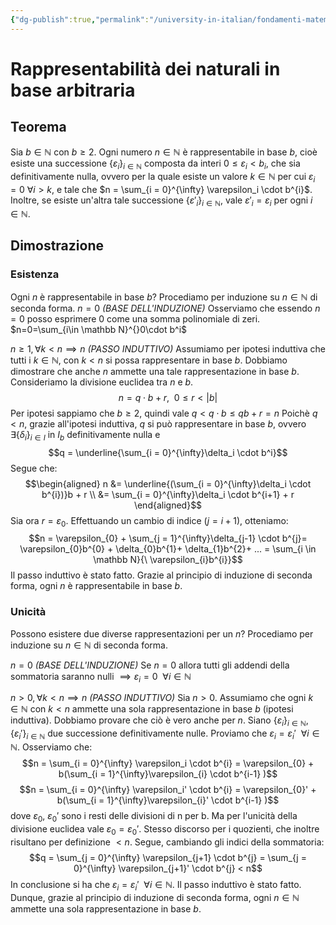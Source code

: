 ```yaml
---
{"dg-publish":true,"permalink":"/university-in-italian/fondamenti-matematici-per-l-informatica/alcuni-teoremi-da-sapere/3-1-rappresentabilita-dei-naturali-in-base-arbitraria/"}
---
```


# Rappresentabilità dei naturali in base arbitraria
## Teorema
Sia $b \in \mathbb N$ con $b \geq 2$. Ogni numero $n \in \mathbb N$ è rappresentabile in base $b$, cioè esiste una successione $\{\varepsilon_i\}_{i \in \mathbb N}$ composta da interi $0 \leq \varepsilon_i < b_i$, che sia definitivamente nulla, ovvero per la quale esiste un valore $k \in \mathbb N$ per cui $\varepsilon_i = 0 \ \forall i > k$, e tale che $n = \sum_{i = 0}^{\infty} \varepsilon_i \cdot b^{i}$. Inoltre, se esiste un'altra tale successione  $\{\varepsilon'_i\}_{i \in \mathbb N}$, vale $\varepsilon'_i = \varepsilon_i$ per ogni $i \in \mathbb N$.
## Dimostrazione 
### Esistenza
Ogni $n$ è rappresentabile in base $b$?
Procediamo per induzione su $n \in \mathbb N$ di seconda forma.
$n=0$ *(BASE DELL'INDUZIONE)*
Osserviamo che essendo $n = 0$ posso esprimere $0$ come una somma polinomiale di zeri.
$n=0=\sum_{i\in \mathbb N}^{}0\cdot b^i$

$n \geq 1, \forall k<n \implies n$ *(PASSO INDUTTIVO)*
Assumiamo per ipotesi induttiva che tutti i $k \in \mathbb N$, con $k<n$ si possa rappresentare in base $b$.
Dobbiamo dimostrare che anche $n$ ammette una tale rappresentazione in base $b$.
Consideriamo la divisione euclidea tra $n$ e $b$. 
$$n = q \cdot b +r, \ \ 0 \leq r < |b|$$
Per ipotesi sappiamo che $b \geq 2$, quindi vale $q<q\cdot b \leq qb+r =n$
Poichè $q < n$, grazie all'ipotesi induttiva, $q$ si può rappresentare in base $b$, ovvero $\exists \{\delta_i\}_{i \in I}$ in $I_b$ definitivamente nulla e $$q = \underline{\sum_{i = 0}^{\infty}\delta_i \cdot b^i}$$
Segue che: 
$$\begin{aligned}
n &= \underline{(\sum_{i = 0}^{\infty}\delta_i \cdot b^{i})}b + r \\ 
&= \sum_{i = 0}^{\infty}\delta_i \cdot b^{i+1} + r 
\end{aligned}$$
Sia ora $r = \varepsilon_0$. Effettuando un cambio di indice ($j = i+1$), otteniamo: 
$$n = \varepsilon_{0} + \sum_{j = 1}^{\infty}\delta_{j-1} \cdot b^{j}= \varepsilon_{0}b^{0} + \delta_{0}b^{1}+ \delta_{1}b^{2}+ ... = \sum_{i \in \mathbb N}{\ \varepsilon_{i}b^{i}}$$
Il passo induttivo è stato fatto. Grazie al principio di induzione di seconda forma, ogni $n$ è rappresentabile in base $b$.

### Unicità
Possono esistere due diverse rappresentazioni per un $n$?
Procediamo per induzione su $n \in \mathbb N$ di seconda forma.

$n=0$ *(BASE DELL'INDUZIONE)*
Se $n = 0$ allora tutti gli addendi della sommatoria saranno nulli $\implies \varepsilon_{i} = 0 \ \ \forall i \in \mathbb N$

$n > 0, \forall k < n \implies n$ *(PASSO INDUTTIVO)*
Sia $n > 0$. Assumiamo che ogni $k \in \mathbb N$ con $k < n$ ammette una sola rappresentazione in base $b$ (ipotesi induttiva). Dobbiamo provare che ciò è vero anche per $n$.
Siano $\{\varepsilon_i\}_{i \in \mathbb N}$, $\{\varepsilon_i'\}_{i \in \mathbb N}$ due successione definitivamente nulle. Proviamo che $\varepsilon_{i} = \varepsilon_i' \ \  \forall i \in \mathbb N$. Osserviamo che:
$$n = \sum_{i = 0}^{\infty} \varepsilon_i \cdot b^{i} = \varepsilon_{0} + b(\sum_{i = 1}^{\infty}\varepsilon_{i} \cdot b^{i-1} )$$
$$n = \sum_{i = 0}^{\infty} \varepsilon_i' \cdot b^{i} = \varepsilon_{0}' + b(\sum_{i = 1}^{\infty}\varepsilon_{i}' \cdot b^{i-1} )$$
dove $\varepsilon_{0}, \ \varepsilon_0'$ sono i resti delle divisioni di n per b. Ma per l'unicità della divisione euclidea vale $\varepsilon_{0} = \varepsilon_0'$.
Stesso discorso per i quozienti, che inoltre risultano per definizione $< n$. Segue, cambiando gli indici della sommatoria:
$$q = \sum_{j = 0}^{\infty} \varepsilon_{j+1} \cdot b^{j} = \sum_{j = 0}^{\infty} \varepsilon_{j+1}' \cdot b^{j} < n$$
In conclusione si ha che $\varepsilon_{i}= \varepsilon_i{'} \ \ \forall i \in \mathbb N$.
Il passo induttivo è stato fatto. Dunque, grazie al principio di induzione di seconda forma, ogni $n \in \mathbb N$ ammette una sola rappresentazione in base $b$.